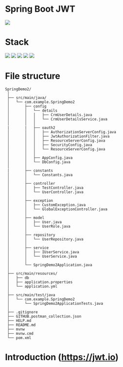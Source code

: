 # Spring Boot JWT

![](https://img.shields.io/badge/build-success-brightgreen.svg)

# Stack

![](https://img.shields.io/badge/java_8-✓-blue.svg)
![](https://img.shields.io/badge/spring_boot-✓-blue.svg)
![](https://img.shields.io/badge/H2-%20%E2%9C%93-blue)
![](https://img.shields.io/badge/jwt-✓-blue.svg)
![](https://img.shields.io/badge/Junit-%E2%9C%93-blue)

# File structure

```
SpringDemo2/
 │
 ├── src/main/java/
 │   └── com.example.SpringDemo2
 │       ├── config
 │       │   └── details
 │       │   │   ├── CrmUserDetails.java
 │       │   │   └── CrmUserDetailsService.java
 │       │   │    
 |       |   ├── oauth2
 │       │   │   ├── AuthorizationServerConfig.java
 │       │   │   ├── JwtAuthorizationFilter.java
 │       │   │   ├── ResourceServerConfig.java
 │       │   │   ├── SecurityConfig.java
 │       │   │   └── ResourceServerConfig.java
 │       │   │
 │       │   ├── AppConfig.java
 │       │   └── DbConfig.java
 │       │
 |       ├── constants
 │       │   └── Constants.java
 │       │   
 │       ├── controller
 │       │   ├── TestController.java
 │       │   └── UserController.java
 │       │
 │       ├── exception
 │       │   ├── CustomException.java
 │       │   └── GlobalExceptionController.java
 │       │   
 │       ├── model
 │       │   ├── User.java
 │       │   └── UserRole.java
 │       │
 │       ├── repository
 │       │   └── UserRepository.java
 │       │
 │       ├── service
 │       │   ├── IUserService.java
 │       │   └── UserService.java
 │       │
 │       └── SpringDemo2Application.java
 │
 ├── src/main/resources/
 │   ├── db
 │   ├── application.properties
 │   └── application.yml
 │
 ├── src/main/test/java
 │   └── com.example.SpringDemo2
 │       └── SpringDemo2ApplicationTests.java
 │
 ├── .gitignore
 ├── GITHUB.postman_collection.json
 ├── HELP.md
 ├── README.md
 ├── mvnw
 ├── mvnw.cmd
 └── pom.xml
```

# Introduction (https://jwt.io)
